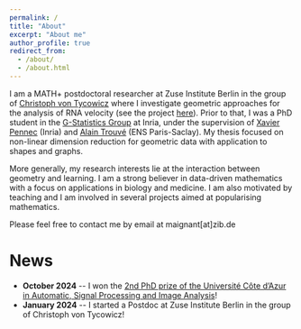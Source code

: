 ```yaml
---
permalink: /
title: "About"
excerpt: "About me"
author_profile: true
redirect_from: 
  - /about/
  - /about.html
---
```



I am a MATH+ postdoctoral researcher at Zuse Institute Berlin in the group of [Christoph von Tycowicz](https://tycowicz.de/) where I investigate geometric approaches for the analysis of RNA velocity (see the project [here](https://mathplus.de/research-2/application-areas/aa1-mechanisms-of-life/aa1-20/)). Prior to that, I was a PhD student in the [G-Statistics Group](https://gstats.inria.fr/) at Inria, under the 
supervision of [Xavier Pennec](http://www-sop.inria.fr/members/Xavier.Pennec/) (Inria) and 
[Alain Trouvé](https://centreborelli.ens-paris-saclay.fr/fr/annuaire-des-personnes/alain-trouve) (ENS Paris-Saclay). My thesis focused on non-linear dimension reduction for geometric data with application to shapes and graphs.

More generally, my research interests lie at the interaction between geometry and learning. I am a strong believer in data-driven mathematics with a focus on applications in biology and medicine. I am also motivated by teaching and I am involved in several projects aimed at popularising mathematics.

Please feel free to contact me by email at maignant[at]zib.de


News
======
* **October 2024** -- I won the [2nd PhD prize of the Université Côte d’Azur in Automatic, Signal Processing and Image Analysis](https://x.com/inria_sophia/status/1851623640451756156)!
* **January 2024** -- I started a Postdoc at Zuse Institute Berlin in the group of Christoph von Tycowicz!

